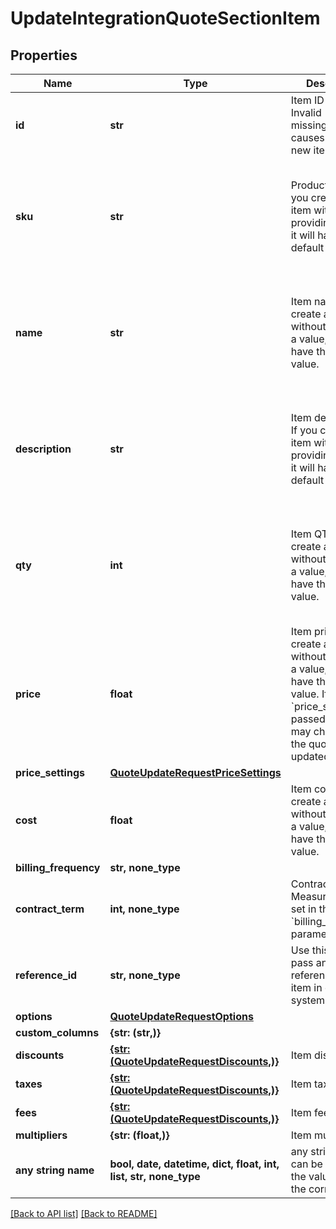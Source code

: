 # UpdateIntegrationQuoteSectionItem


## Properties
Name | Type | Description | Notes
------------ | ------------- | ------------- | -------------
**id** | **str** | Item ID to update. Invalid (or missing) ID causes creating a new item. | [optional] 
**sku** | **str** | Product SKU. If you create an item without providing a value, it will have the default value. | [optional]  if omitted the server will use the default value of "#"
**name** | **str** | Item name. If you create an item without providing a value, it will have the default value. | [optional]  if omitted the server will use the default value of ""
**description** | **str** | Item description. If you create an item without providing a value, it will have the default value. | [optional]  if omitted the server will use the default value of ""
**qty** | **int** | Item QTY. If you create an item without providing a value, it will have the default value. | [optional]  if omitted the server will use the default value of 1
**price** | **float** | Item price. If you create an item without providing a value, it will have the default value. If &#x60;price_settings&#x60; is passed, this value may change after the quote is updated. | [optional]  if omitted the server will use the default value of 0
**price_settings** | [**QuoteUpdateRequestPriceSettings**](QuoteUpdateRequestPriceSettings.md) |  | [optional] 
**cost** | **float** | Item cost. If you create an item without providing a value, it will have the default value. | [optional] 
**billing_frequency** | **str, none_type** |  | [optional] 
**contract_term** | **int, none_type** | Contract term. Measured in units set in the &#x60;billing_frequency&#x60; parameter. | [optional] 
**reference_id** | **str, none_type** | Use this field to pass an id that references this item in external systems. | [optional] 
**options** | [**QuoteUpdateRequestOptions**](QuoteUpdateRequestOptions.md) |  | [optional] 
**custom_columns** | **{str: (str,)}** |  | [optional] 
**discounts** | [**{str: (QuoteUpdateRequestDiscounts,)}**](QuoteUpdateRequestDiscounts.md) | Item discounts. | [optional] 
**taxes** | [**{str: (QuoteUpdateRequestDiscounts,)}**](QuoteUpdateRequestDiscounts.md) | Item taxes. | [optional] 
**fees** | [**{str: (QuoteUpdateRequestDiscounts,)}**](QuoteUpdateRequestDiscounts.md) | Item fees. | [optional] 
**multipliers** | **{str: (float,)}** | Item multipliers. | [optional] 
**any string name** | **bool, date, datetime, dict, float, int, list, str, none_type** | any string name can be used but the value must be the correct type | [optional]

[[Back to API list]](../README.md#documentation-for-api-endpoints) [[Back to README]](../README.md)



